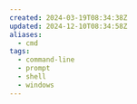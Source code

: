 ```yaml
---
created: 2024-03-19T08:34:38Z
updated: 2024-12-10T08:34:58Z
aliases:
  - cmd
tags:
  - command-line
  - prompt
  - shell
  - windows
---
```

